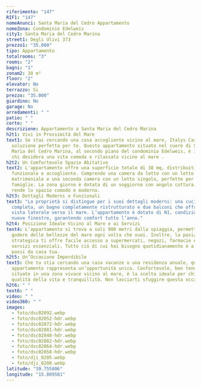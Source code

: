 ```yaml
---
riferimento: "147"
RIF1: "147"
nomeAnunci: Santa Maria del Cedro Appartamento
nomeZona: Condominio Edelweis
city1: Santa Maria del Cedro Marina
street1: Degli Ulivi 373
prezzo1: "35.000"
tipo: Appartamento
totalrooms: "3"
rooms: "2"
bagni: "1"
zonam2: 38 m²
floor: "2"
elevator: No
terrazzo: Si
prezzo: "35.000"
giardino: No
garage: No
arredamenti: " "
patio: " "
corte: " "
descrizione: Appartamento a Santa Maria del Cedro Marina
h2t1: Vivi in Prossimità del Mare
text1: Se stai cercando una casa accogliente vicino al mare, Italys Casa ha la
  soluzione perfetta per te. Questo appartamento situato nel cuore di Santa
  Maria del Cedro Marina, al secondo piano del condominio Edelweis, è ideale per
  chi desidera una vita comoda e rilassata vicino al mare .
h2t2: Un Comfortevole Spazio Abitativo
text2: L'appartamento offre una superficie totale di 38 mq, distribuiti in modo
  funzionale e accogliente. Comprende una camera da letto con un letto
  matrimoniale e una seconda camera con un letto singolo, perfette per ospitare
  famiglie. La zona giorno è dotata di un soggiorno con angolo cottura, che
  rende lo spazio comodo e moderno.
h2t3: Dettagli Moderni e Funzionali
text3: "La proprietà si distingue per i suoi dettagli moderni: una cucina
  completa, un bagno completamente ristrutturato e due balconi che offrono una
  vista laterale verso il mare. L’appartamento è dotato di N1, condizionatore,
  nuove finestre, garantendo comfort tutto l’anno."
h2t4: Posizione Ideale Vicino al Mare e ai Servizi
text4: L’appartamento si trova a soli 900 metri dalla spiaggia, permettendoti di
  godere delle bellezze del mare ogni volta che vuoi. Inoltre, la posizione
  strategica ti offre facile accesso a supermercati, negozi, farmacie e altri
  servizi essenziali. Tutto ciò di cui hai bisogno quotidianamente è a pochi
  passi da casa tua.
h2t5: Un’Occasione Imperdibile
text5: Che tu stia cercando una casa vacanze o una residenza anuale, questo
  appartamento rappresenta un’opportunità unica. Confortevole, ben tenuto e
  situato in una zona vivace vicino al mare, è la scelta ideale per chi cerca
  qualità della vita e tranquillità. Non lasciarti sfuggire questa occasione!
h2t6: " "
text6: " "
video: " "
video360: " "
images:
  - foto/dsc02092.webp
  - foto/dsc02052-hdr.webp
  - foto/dsc02072-hdr.webp
  - foto/dsc02081-hdr.webp
  - foto/dsc02048-hdr.webp
  - foto/dsc02082-hdr.webp
  - foto/dsc02064-hdr.webp
  - foto/dsc02058-hdr.webp
  - foto/dji_0205.webp
  - foto/dji_0208.webp
latitude: "39.755806"
longitude: "15.809581"
---
```

